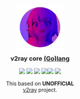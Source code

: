 <!-- panvimdoc-ignore-start -->

<h3 align="center">
    <img src="https://github.com/AkariOficial/v2ray_golang/raw/main/assets/logo/waifu.png" width="130" alt="Logo"/><br/>
    <img src="https://github.com/AkariOficial/v2ray_golang/raw/main/assets/logo/waifu.png" height="10" width="0px"/>
    v2ray core <a href="https://github.com/AkariOficial/v2ray_golang">(Go)</a><a href="https://go.dev/">lang</a>
    <img src="https://github.com/AkariOficial/v2ray_golang/raw/main/assets/logo/waifu.png" height="10" width="0px"/>
</h3>

<p align="center">
    <a href="https://github.com/AkariOficial/v2ray_golang/stargazers"><img src="https://img.shields.io/github/stars/AkariOficial/v2ray_golang?colorA=363a4f&colorB=b7bdf8&style=for-the-badge"></a>
    <a href="https://github.com/downloads/AkariOficial/v2ray_golang/total"><img src="https://img.shields.io/github/downloads/AkariOficial/v2ray_golang/total?colorA=363a4f&colorB=b7bdf8&style=for-the-badge"></a>
    <a href="https://github.com/AkariOficial/v2ray_golang/issues"><img src="https://img.shields.io/github/issues/AkariOficial/v2ray_golang?colorA=363a4f&colorB=f5a97f&style=for-the-badge"></a>
    <img src="https://img.shields.io/badge/Go-00ADD8?style=for-the-badge&logo=go&logoColor=white"/><img src="https://img.shields.io/badge/1.20-363a4f?style=for-the-badge"/>
    <a href="https://github.com/AkariOficial/v2ray_golang/contributors"><img src="https://img.shields.io/github/contributors/AkariOficial/v2ray_golang?colorA=363a4f&colorB=a6da95&style=for-the-badge"></a>
</p>

<p align="center">
This based on <strong>UNOFFICIAL</strong> <br> <a href="https://github.com/v2fly/v2ray-core/">v2ray</a> project.
</p>
